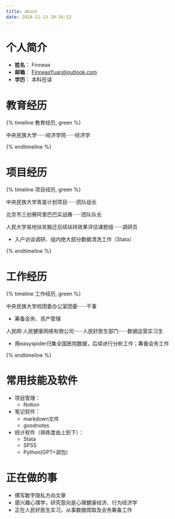 ```yaml
---
title: about
date: 2024-12-13 20:16:52
---
```


# 个人简介
- **姓名**： Finneas
- **邮箱**： FinneasYuan@outlook.com
- **学历**： 本科在读

# 教育经历
{% timeline 教育经历, green %}

<!-- timeline 2021.9-2025.6 -->

中央民族大学······经济学院······经济学

<!-- endtimeline -->


{% endtimeline %}

# 项目经历
{% timeline 项目经历, green %}

<!-- timeline 2021.10-2021.12 -->

中央民族大学青苗计划项目······团队组长

<!-- endtimeline -->
<!-- timeline 2023.4-2023.10 -->

北京市三创赛阿里巴巴实战赛······团队队长

<!-- endtimeline -->
<!-- timeline 2023.8-2023.10 -->

人民大学易地扶贫搬迁后续扶持效果评估课题组······调研员
- 入户访谈调研、组内绝大部分数据清洗工作（Stata）

<!-- endtimeline -->


{% endtimeline %}

# 工作经历
{% timeline 工作经历, green %}

<!-- timeline 2021.10-2023.9 -->
中央民族大学校团委办公室团委······干事
- 筹备会务、资产管理
<!-- endtimeline -->
<!-- timeline 2024.10-2025.1 -->
人民网·人民健康网络有限公司······人民好医生部门······数据运营实习生
- 用easyspider归集全国医院数据，后续进行分析工作；筹备会务工作
<!-- endtimeline -->

{% endtimeline %}

# 常用技能及软件
- 项目管理：
    - Notion
- 笔记软件：
    - markdown文件
    - goodnotes
- 统计软件（熟练度由上到下）：
    - Stata
    - SPSS
    - Python(GPT+调包)

# 正在做的事
- 撰写数字隐私方向文章
- 感兴趣心理学，研究意向是心理健康经济、行为经济学
- 正在人民好医生实习，从事数据爬取及会务筹备工作
